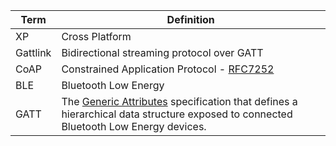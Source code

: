 | Term          | Definition                                                                          |
| ------------- |-------------------------------------------------------------------------------------|
| XP            | Cross Platform                                                                      |
| Gattlink      | Bidirectional streaming protocol over GATT                                          |
| CoAP          | Constrained Application Protocol - [RFC7252](https://tools.ietf.org/html/rfc7252)   |
| BLE           | Bluetooth Low Energy                                                                |
| GATT          | The [Generic Attributes](https://www.bluetooth.com/specifications/gatt/generic-attributes-overview) specification that defines a hierarchical data structure exposed to connected Bluetooth Low Energy devices.|
